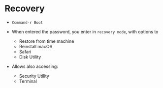 # Recovery

- `Command-r Boot`
- When entered the password, you enter in `recovery mode`, with options to

  - Restore from time machine
  - Reinstall macOS
  - Safari
  - Disk Utility

- Allows also accessing:
  - Security Utility
  - Terminal

